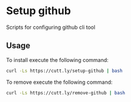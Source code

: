 # Setup github

Scripts for configuring github cli tool

## Usage

To install execute the following command:

```sh
curl -Ls https://cutt.ly/setup-github | bash
```

To remove execute the following command:

```sh
curl -Ls https://cutt.ly/remove-github | bash
```
